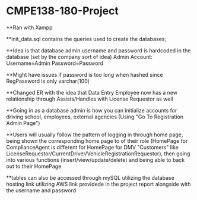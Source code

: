 # CMPE138-180-Project
**Ran with Xampp


**init_data.sql contains the queries used to create the databases;

**Idea is that database admin username and password is hardcoded in the database (set by the company sort of idea) 
Admin Account:
Username=Admin
Password=Password


**Might have issues if password is too long when hashed since RegPassword is only varchar(100)

**Changed ER with the idea that Data Entry Employee now has a new relationship through Assists/Handles with License Requestor as well

**Going in as a database admin is how you can initialize accounts for driving school, employees, external agencies (Using "Go To Registration Admin Page")

**Users will usually follow the pattern of logging in through home page, being shown the corresponding home page to of their role (HomePage for ComplianceAgent is different for HomePage for DMV "Customers" like LicenseRequestor/CurrentDriver/VehicleRegistrationRequestor), then going into various functions (insert/view/update/delete) and being able to back out to their HomePage

**tables can also be accessed through mySQL utilizing the database hosting link utilizing AWS link providede in the project report alongside with the username and password


